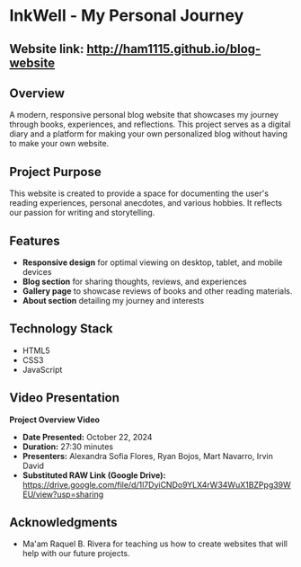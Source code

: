 # InkWell - My Personal Journey

## Website link: **http://ham1115.github.io/blog-website**

## Overview
A modern, responsive personal blog website that showcases my journey through books, experiences, and reflections. This project serves as a digital diary and a platform for making your own personalized blog without having to make your own website.

## Project Purpose
This website is created to provide a space for documenting the user's reading experiences, personal anecdotes, and various hobbies. It reflects our passion for writing and storytelling.

## Features
- **Responsive design** for optimal viewing on desktop, tablet, and mobile devices
- **Blog section** for sharing thoughts, reviews, and experiences
- **Gallery page** to showcase reviews of books and other reading materials.
- **About section** detailing my journey and interests

## Technology Stack
- HTML5
- CSS3
- JavaScript

## Video Presentation
**Project Overview Video**

- **Date Presented:** October 22, 2024
- **Duration:** 27:30 minutes
- **Presenters:** Alexandra Sofia Flores, Ryan Bojos, Mart Navarro, Irvin David
- **Substituted RAW Link (Google Drive):** https://drive.google.com/file/d/1l7DyiCNDo9YLX4rW34WuX1BZPpg39WEU/view?usp=sharing

## Acknowledgments
- Ma'am Raquel B. Rivera for teaching us how to create websites that will help with our future projects.

